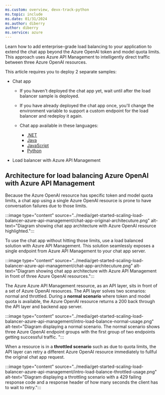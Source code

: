 ```yaml
---
ms.custom: overview, devx-track-python
ms.topic: include
ms.date: 01/31/2024
ms.author: diberry
author: diberry
ms.service: azure
---
```


Learn how to add enterprise-grade load balancing to your application to extend the chat app beyond the Azure OpenAI token and model quota limits. This approach uses Azure API Management to intelligently direct traffic between three Azure OpenAI resources.

This article requires you to deploy 2 separate samples:

* Chat app
    * If you haven't deployed the chat app yet, wait until after the load balancer sample is deployed. 
    * If you have already deployed the chat app once, you'll change the environment variable to support a custom endpoint for the load balancer and redeploy it again.
    * Chat app available in these languages:

        * [.NET](/dotnet/azure/ai/get-started-app-chat-template)
        * [Java](/azure/developer/java/quickstarts/get-started-app-chat-template)
        * [JavaScript](/azure/developer/javascript/get-started-app-chat-template)
        * [Python](/azure/developer/python/get-started-app-chat-template)

* Load balancer with Azure API Management


## Architecture for load balancing Azure OpenAI with Azure API Management

Because the Azure OpenAI resource has specific token and model quota limits, a chat app using a single Azure OpenAI resource is prone to have conversation failures due to those limits.

:::image type="content" source="../media/get-started-scaling-load-balancer-azure-api-management/chat-app-original-architecuture.png" alt-text="Diagram showing chat app architecture with Azure OpenAI resource highlighted.":::

To use the chat app without hitting those limits, use a load balanced solution with Azure API Management. This solution seamlessly exposes a single endpoint from Azure API Management to your chat app server. 

:::image type="content" source="../media/get-started-scaling-load-balancer-azure-api-management/chat-app-architecuture.png" alt-text="Diagram showing chat app architecture with Azure API Management in front of three Azure OpenAI resources.":::

The Azure Azure API Management resource, as an API layer, sits in front of a set of Azure OpenAI resources. The API layer solves two scenarios: normal and throttled. During a **normal scenario** where token and model quota is available, the Azure OpenAI resource returns a 200 back through the API layer and backend app server.

:::image type="content" source="../media/get-started-scaling-load-balancer-azure-api-management/intro-load-balance-normal-usage.png" alt-text="Diagram displaying a normal scenario. The normal scenario shows three Azure OpenAI endpoint groups with the first group of two endpoints getting successful traffic. ":::

When a resource is in a **throttled scenario** such as due to quota limits, the API layer can retry a different Azure OpenAI resource immediately to fullful the original chat app request.

:::image type="content" source="../media/get-started-scaling-load-balancer-azure-api-management/intro-load-balance-throttled-usage.png" alt-text="Diagram displaying a throttling scenario with a 429 failing response code and a response header of how many seconds the client has to wait to retry.":::